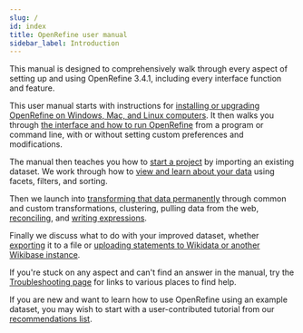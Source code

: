 ```yaml
---
slug: /
id: index
title: OpenRefine user manual
sidebar_label: Introduction
---
```



This manual is designed to comprehensively walk through every aspect of setting up and using OpenRefine 3.4.1, including every interface function and feature.


<!-- 
This documentation platform provides a separate version of the user manual for each version of OpenRefine (from 3.4.1 onwards) - if you're looking for a later version than 3.4.1, please select the correct version from the dropdown menu in the top bar of this page. 
-->

This user manual starts with instructions for [installing or upgrading OpenRefine on Windows, Mac, and Linux computers](manual/installing). It then walks you through [the interface and how to run OpenRefine](manual/running#jvm-preferences) from a program or command line, with or without setting custom preferences and modifications.

The manual then teaches you how to [start a project](manual/starting) by importing an existing dataset. We work through how to [view and learn about your data](manual/exploring) using facets, filters, and sorting.

Then we launch into [transforming that data permanently](manual/transforming) through common and custom transformations, clustering, pulling data from the web, [reconciling](manual/reconciling), and [writing expressions](manual/expressions).

Finally we discuss what to do with your improved dataset, whether [exporting](manual/exporting) it to a file or [uploading statements to Wikidata or another Wikibase instance](manual/wikibase/overview).

If you're stuck on any aspect and can't find an answer in the manual, try the [Troubleshooting page](manual/troubleshooting) for links to various places to find help.

If you are new and want to learn how to use OpenRefine using an example dataset, you may wish to start with a user-contributed tutorial from our [recommendations list](https://github.com/OpenRefine/OpenRefine/wiki/External-Resources).
